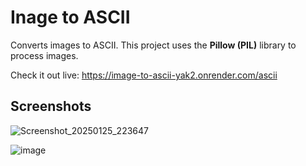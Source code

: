 # Inage to ASCII

Converts images to ASCII. This project uses the **Pillow (PIL)** library to process images.

Check it out live: https://image-to-ascii-yak2.onrender.com/ascii

## Screenshots
![Screenshot_20250125_223647](https://github.com/user-attachments/assets/b8fa66f0-3679-42d7-83f7-a0766ba6e3ea)

![image](https://github.com/user-attachments/assets/bb20643e-ff21-491e-86c1-20725dd7bf99)
